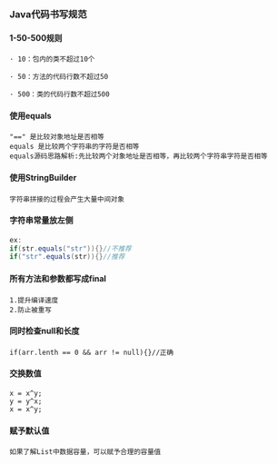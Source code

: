### Java代码书写规范

#### 1-50-500规则

```
· 10：包内的类不超过10个

· 50：方法的代码行数不超过50

· 500：类的代码行数不超过500
```

#### 使用equals

```
"==" 是比较对象地址是否相等
equals 是比较两个字符串的字符是否相等
equals源码思路解析:先比较两个对象地址是否相等，再比较两个字符串字符是否相等
```

#### 使用StringBuilder

```
字符串拼接的过程会产生大量中间对象
```

#### 字符串常量放左侧

```java
ex:
if(str.equals("str")){}//不推荐
if("str".equals(str)){}//推荐
```

#### 所有方法和参数都写成final

```
1.提升编译速度
2.防止被重写
```

#### 同时检查null和长度

```
if(arr.lenth == 0 && arr != null){}//正确
```

#### 交换数值

```
x = x^y;
y = y^x;
x = x^y;
```

#### 赋予默认值

```
如果了解List中数据容量，可以赋予合理的容量值
```


